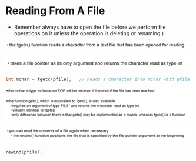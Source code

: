 # Reading From A File

* Remember always have to open the file before we perform file operations on it unless the operation is deleting or renaming.)

![](img/1.png)

![](img/2.png)

```c
int mchar = fgetc(pfile);   // Reads a character into mchar with pfile a File pointer.
```

![](img/3.png)

![](img/4.png)
```c
rewind(pfile);
```
